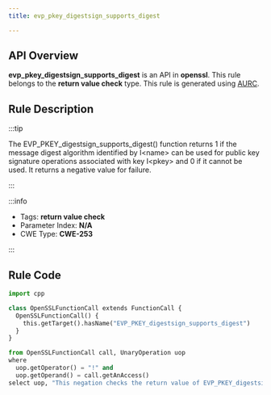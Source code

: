 ```yaml
---
title: evp_pkey_digestsign_supports_digest

---
```



## API Overview
**evp_pkey_digestsign_supports_digest** is an API in **openssl**. This rule belongs to the **return value check** type. This rule is generated using [AURC](../../tools/AURC).
## Rule Description

:::tip

The EVP_PKEY_digestsign_supports_digest() function returns 1 if the message digest algorithm identified by I\<name\> can be used for public key signature operations associated with key I\<pkey\> and 0 if it cannot be used. It returns a negative value for failure.

:::

:::info

- Tags: **return value check**
- Parameter Index: **N/A**
- CWE Type: **CWE-253**

:::

## Rule Code
```python
import cpp

class OpenSSLFunctionCall extends FunctionCall {
  OpenSSLFunctionCall() {
    this.getTarget().hasName("EVP_PKEY_digestsign_supports_digest")
  }
}

from OpenSSLFunctionCall call, UnaryOperation uop
where
  uop.getOperator() = "!" and
  uop.getOperand() = call.getAnAccess()
select uop, "This negation checks the return value of EVP_PKEY_digestsign_supports_digest."
```